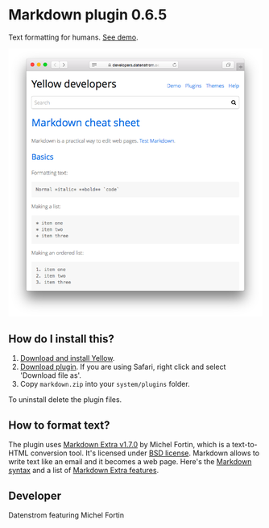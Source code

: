 Markdown plugin 0.6.5
=====================
Text formatting for humans. [See demo](https://developers.datenstrom.se/help/markdown-cheat-sheet).

<p align="center"><img src="markdown-screenshot.png?raw=true" alt="Screenshot"></p>

## How do I install this?

1. [Download and install Yellow](https://github.com/datenstrom/yellow/).
2. [Download plugin](https://github.com/datenstrom/yellow-plugins/raw/master/zip/markdown.zip). If you are using Safari, right click and select 'Download file as'.
3. Copy `markdown.zip` into your `system/plugins` folder.

To uninstall delete the plugin files.

## How to format text?

The plugin uses [Markdown Extra v1.7.0](https://github.com/michelf/php-markdown) by Michel Fortin, which is a text-to-HTML conversion tool. It's licensed under [BSD license](https://opensource.org/licenses/BSD-3-Clause). Markdown allows to write text like an email and it becomes a web page. Here's the [Markdown syntax](https://en.wikipedia.org/wiki/Markdown) and a list of [Markdown Extra features](https://michelf.ca/projects/php-markdown/extra/).

## Developer

Datenstrom featuring Michel Fortin
